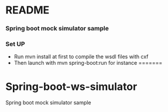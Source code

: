 # README #

### Spring boot mock simulator sample ###

### Set UP ###

* Run mvn install at first to compile the wsdl files with cxf
* Then launch with mvn spring-boot:run for instance
=======
# Spring-boot-ws-simulator
Spring boot mock simulator sample
